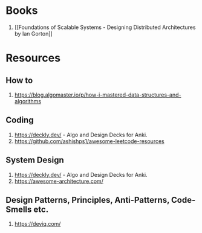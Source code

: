 # Books
1. [[Foundations of Scalable Systems - Designing Distributed Architectures by Ian Gorton]]


# Resources
## How to
1. https://blog.algomaster.io/p/how-i-mastered-data-structures-and-algorithms
## Coding
1. https://deckly.dev/ - Algo and Design Decks for Anki.
2. https://github.com/ashishps1/awesome-leetcode-resources
## System Design
1. https://deckly.dev/ - Algo and Design Decks for Anki.
2. https://awesome-architecture.com/
## Design Patterns, Principles, Anti-Patterns, Code-Smells etc.
1. https://deviq.com/